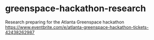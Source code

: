 # greenspace-hackathon-research
Research preparing for the Atlanta Greenspace hackathon https://www.eventbrite.com/e/atlanta-greenspace-hackathon-tickets-42438262987

